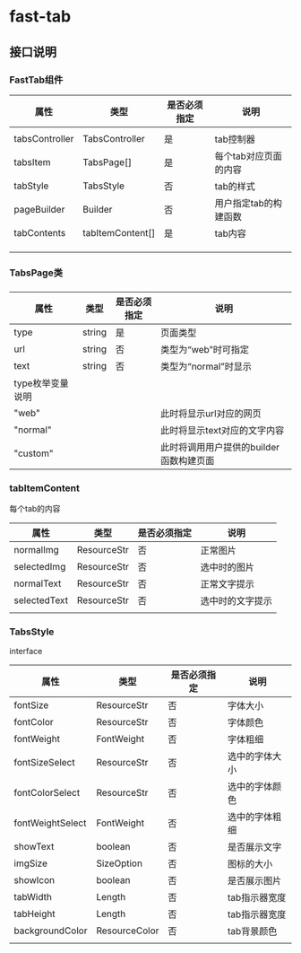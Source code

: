 

# fast-tab



## 接口说明

### FastTab组件

| 属性           | 类型             | 是否必须指定 | 说明                  |
| -------------- | ---------------- | ------------ | --------------------- |
|                |                  |              |                       |
| tabsController | TabsController   | 是           | tab控制器             |
| tabsItem       | TabsPage[]       | 是           | 每个tab对应页面的内容 |
| tabStyle       | TabsStyle        | 否           | tab的样式             |
| pageBuilder    | Builder          | 否           | 用户指定tab的构建函数 |
| tabContents    | tabItemContent[] | 是           | tab内容               |
|                |                  |              |                       |
|                |                  |              |                       |
|                |                  |              |                       |



### TabsPage类

### 

| 属性             | 类型   | 是否必须指定 | 说明                                    |
| ---------------- | ------ | ------------ | --------------------------------------- |
| type             | string | 是           | 页面类型                                |
| url              | string | 否           | 类型为“web”时可指定                     |
| text             | string | 否           | 类型为“normal”时显示                    |
| type枚举变量说明 |        |              |                                         |
| "web"            |        |              | 此时将显示url对应的网页                 |
| "normal"         |        |              | 此时将显示text对应的文字内容            |
| "custom"         |        |              | 此时将调用用户提供的builder函数构建页面 |



### tabItemContent

每个tab的内容

| 属性         | 类型        | 是否必须指定 | 说明             |
| ------------ | ----------- | ------------ | ---------------- |
| normalImg    | ResourceStr | 否           | 正常图片         |
| selectedImg  | ResourceStr | 否           | 选中时的图片     |
| normalText   | ResourceStr | 否           | 正常文字提示     |
| selectedText | ResourceStr | 否           | 选中时的文字提示 |
|              |             |              |                  |



### TabsStyle

interface

| 属性             | 类型          | 是否必须指定 | 说明           |
| ---------------- | ------------- | ------------ | -------------- |
| fontSize         | ResourceStr   | 否           | 字体大小       |
| fontColor        | ResourceStr   | 否           | 字体颜色       |
| fontWeight       | FontWeight    | 否           | 字体粗细       |
| fontSizeSelect   | ResourceStr   | 否           | 选中的字体大小 |
| fontColorSelect  | ResourceStr   | 否           | 选中的字体颜色 |
| fontWeightSelect | FontWeight    | 否           | 选中的字体粗细 |
| showText         | boolean       | 否           | 是否展示文字   |
| imgSize          | SizeOption    | 否           | 图标的大小     |
| showIcon         | boolean       | 否           | 是否展示图片   |
| tabWidth         | Length        | 否           | tab指示器宽度  |
| tabHeight        | Length        | 否           | tab指示器宽度  |
| backgroundColor  | ResourceColor | 否           | tab背景颜色    |
|                  |               |              |                |



